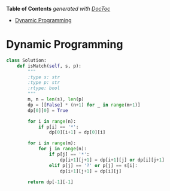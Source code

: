 <!-- START doctoc generated TOC please keep comment here to allow auto update -->
<!-- DON'T EDIT THIS SECTION, INSTEAD RE-RUN doctoc TO UPDATE -->
**Table of Contents**  *generated with [DocToc](https://github.com/thlorenz/doctoc)*

- [Dynamic Programming](#dynamic-programming)

<!-- END doctoc generated TOC please keep comment here to allow auto update -->

# Dynamic Programming

```python
class Solution:
    def isMatch(self, s, p):
        """
        :type s: str
        :type p: str
        :rtype: bool
        """
        m, n = len(s), len(p)
        dp = [[False] * (n+1) for _ in range(m+1)]
        dp[0][0] = True

        for i in range(n):
            if p[i] == '*':
                dp[0][i+1] = dp[0][i]

        for i in range(m):
            for j in range(n):
                if p[j] == '*':
                    dp[i+1][j+1] = dp[i+1][j] or dp[i][j+1]
                elif p[j] == '?' or p[j] == s[i]:
                    dp[i+1][j+1] = dp[i][j]

        return dp[-1][-1]
```
